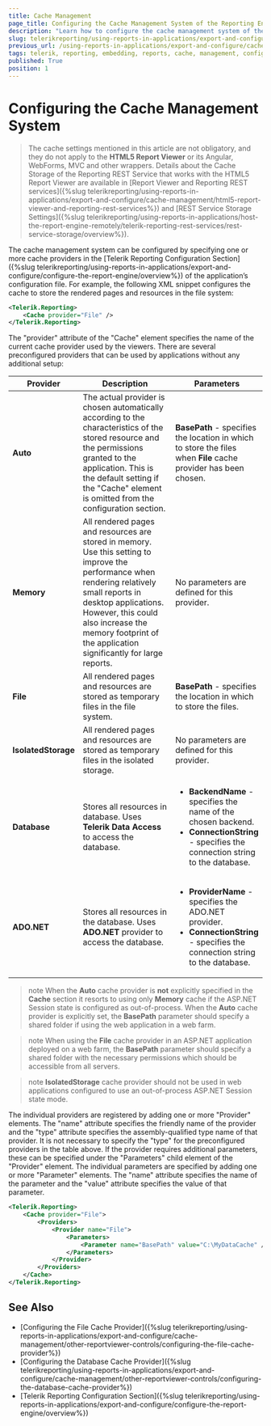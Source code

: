 ```yaml
---
title: Cache Management
page_title: Configuring the Cache Management System of the Reporting Engine
description: "Learn how to configure the cache management system of the Reporting engine by specifying a cache provider when working with Telerik Reporting."
slug: telerikreporting/using-reports-in-applications/export-and-configure/cache-management/other-reportviewer-controls/configuring-cache
previous_url: /using-reports-in-applications/export-and-configure/cache-management/other-reportviewer-controls/configuring-cache, /configuring-telerik-reporting-session-state
tags: telerik, reporting, embedding, reports, cache, management, configuring
published: True
position: 1
---
```


<style>
table th:first-of-type {
	width: 13%;
}
table th:nth-of-type(2) {
	width: 57%;
}
table th:nth-of-type(3) {
	width: 30%;
}
</style>

# Configuring the Cache Management System

> The cache settings mentioned in this article are not obligatory, and they do not apply to the __HTML5 Report Viewer__ or its Angular, WebForms, MVC and other wrappers. Details about the Cache Storage of the Reporting REST Service that works with the HTML5 Report Viewer are available in [Report Viewer and Reporting REST services]({%slug telerikreporting/using-reports-in-applications/export-and-configure/cache-management/html5-report-viewer-and-reporting-rest-services%}) and [REST Service Storage Settings]({%slug telerikreporting/using-reports-in-applications/host-the-report-engine-remotely/telerik-reporting-rest-services/rest-service-storage/overview%}).

The cache management system can be configured by specifying one or more cache providers in the [Telerik Reporting Configuration Section]({%slug telerikreporting/using-reports-in-applications/export-and-configure/configure-the-report-engine/overview%}) of the application’s configuration file. For example, the following XML snippet configures the cache to store the rendered pages and resources in the file system:

````XML
<Telerik.Reporting>
	<Cache provider="File" />
</Telerik.Reporting>
````

The "provider" attribute of the "Cache" element specifies the name of the current cache provider used by the viewers. There are several preconfigured providers that can be used by applications without any additional setup: 

| Provider | Description | Parameters |
| ------ | ------ | ------ |
|__Auto__|The actual provider is chosen automatically according to the characteristics of the stored resource and the permissions granted to the application. This is the default setting if the "Cache" element is omitted from the configuration section.|__BasePath__ - specifies the location in which to store the files when __File__ cache provider has been chosen.|
|__Memory__|All rendered pages and resources are stored in memory. Use this setting to improve the performance when rendering relatively small reports in desktop applications. However, this could also increase the memory footprint of the application significantly for large reports.|No parameters are defined for this provider.|
|__File__|All rendered pages and resources are stored as temporary files in the file system.|__BasePath__ - specifies the location in which to store the files.|
|__IsolatedStorage__|All rendered pages and resources are stored as temporary files in the isolated storage.|No parameters are defined for this provider.|
|__Database__|Stores all resources in database. Uses __Telerik Data Access__ to access the database.|<ul><li>__BackendName__ - specifies the name of the chosen backend.</li><li>__ConnectionString__ - specifies the connection string to the database.</li></ul>|
|__ADO.NET__|Stores all resources in the database. Uses __ADO.NET__ provider to access the database.|<ul><li>__ProviderName__ - specifies the ADO.NET provider.</li><li>__ConnectionString__ - specifies the connection string to the database.</li></ul>|

>note When the __Auto__ cache provider is __not__ explicitly specified in the __Cache__ section it resorts to using only __Memory__ cache if the ASP.NET Session state is configured as out-of-process. When the __Auto__ cache provider is explicitly set, the __BasePath__ parameter should specify a shared folder if using the web application in a web farm.

>note When using the __File__ cache provider in an ASP.NET application deployed on a web farm, the __BasePath__ parameter should specify a shared folder with the necessary permissions which should be accessible from all servers.

>note __IsolatedStorage__ cache provider should not be used in web applications configured to use an out-of-process ASP.NET Session state mode.

The individual providers are registered by adding one or more "Provider" elements. The "name" attribute specifies the friendly name of the provider and the "type" attribute specifies the assembly-qualified type name of that provider. It is not necessary to specify the "type" for the preconfigured providers in the table above. If the provider requires additional parameters, these can be specified under the "Parameters" child element of the "Provider" element. The individual parameters are specified by adding one or more "Parameter" elements. The "name" attribute specifies the name of the parameter and the "value" attribute specifies the value of that parameter.

````XML
<Telerik.Reporting>
	<Cache provider="File">
		<Providers>
			<Provider name="File">
				<Parameters>
					<Parameter name="BasePath" value="C:\MyDataCache" />
				</Parameters>
			</Provider>
		</Providers>
	</Cache>
</Telerik.Reporting>
````


## See Also

* [Configuring the File Cache Provider]({%slug telerikreporting/using-reports-in-applications/export-and-configure/cache-management/other-reportviewer-controls/configuring-the-file-cache-provider%})
* [Configuring the Database Cache Provider]({%slug telerikreporting/using-reports-in-applications/export-and-configure/cache-management/other-reportviewer-controls/configuring-the-database-cache-provider%})
* [Telerik Reporting Configuration Section]({%slug telerikreporting/using-reports-in-applications/export-and-configure/configure-the-report-engine/overview%})
